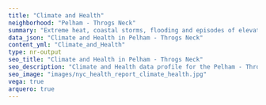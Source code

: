 ```yaml
---
title: "Climate and Health"
neighborhood: "Pelham - Throgs Neck"
summary: "Extreme heat, coastal storms, flooding and episodes of elevated ozone are climate-related hazards that may increase with climate change and have important public health impacts in New York City. Extreme weather can cause power outages, which also threaten public health. This report provides neighborhood indicators of climate-related hazards, vulnerability and health impacts."
data_json: "Climate and Health in Pelham - Throgs Neck"
content_yml: "Climate_and_Health"
type: nr-output
seo_title: "Climate and Health in Pelham - Throgs Neck"
seo_description: "Climate and Health data profile for the Pelham - Throgs Neck neighborhood of NYC."
seo_image: "images/nyc_health_report_climate_health.jpg"
vega: true
arquero: true
---
```

